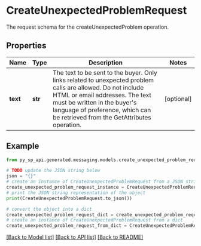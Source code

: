 # CreateUnexpectedProblemRequest

The request schema for the createUnexpectedProblem operation.

## Properties

Name | Type | Description | Notes
------------ | ------------- | ------------- | -------------
**text** | **str** | The text to be sent to the buyer. Only links related to unexpected problem calls are allowed. Do not include HTML or email addresses. The text must be written in the buyer&#39;s language of preference, which can be retrieved from the GetAttributes operation. | [optional] 

## Example

```python
from py_sp_api.generated.messaging.models.create_unexpected_problem_request import CreateUnexpectedProblemRequest

# TODO update the JSON string below
json = "{}"
# create an instance of CreateUnexpectedProblemRequest from a JSON string
create_unexpected_problem_request_instance = CreateUnexpectedProblemRequest.from_json(json)
# print the JSON string representation of the object
print(CreateUnexpectedProblemRequest.to_json())

# convert the object into a dict
create_unexpected_problem_request_dict = create_unexpected_problem_request_instance.to_dict()
# create an instance of CreateUnexpectedProblemRequest from a dict
create_unexpected_problem_request_from_dict = CreateUnexpectedProblemRequest.from_dict(create_unexpected_problem_request_dict)
```
[[Back to Model list]](../README.md#documentation-for-models) [[Back to API list]](../README.md#documentation-for-api-endpoints) [[Back to README]](../README.md)


